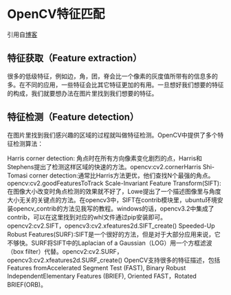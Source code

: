 # OpenCV特征匹配

引用自[博客](http://www.jianshu.com/p/1f6195352b26)

## 特征获取（Feature extraction）

很多的低级特征，例如边，角，团，脊会比一个像素的灰度值所带有的信息多的多。在不同的应用，一些特征会比其它特征更加的有用。一旦想好我们想要的特征的构成，我们就要想办法在图片里找到我们想要的特征。

## 特征检测（Feature detection）

在图片里找到我们感兴趣的区域的过程就叫做特征检测。OpenCV中提供了多个特征检测算法：

Harris corner detection: 角点时在所有方向像素变化剧烈的点，Harris和Stephens提出了检测这样区域的快速的方法。opencv:cv2.cornerHarris
Shi-Tomasi corner detection:通常比Harris方法更优，他们查找N个最强的角点。opencv:cv2.goodFeaturesToTrack
Scale-Invariant Feature Transform(SIFT):在图像大小改变时角点检测的效果就不好了，Lowe提出了一个描述图像里与角度大小无关的关键点的方法。在opencv3中，SIFT在contrib模块里，ubuntu环境安装opencv_contrib的方法见我写的教程。windows的话，opencv3.2中集成了contrib，可以在这里找到对应的whl文件通过pip安装即可。opencv2:cv2.SIFT，opencv3:cv2.xfeatures2d.SIFT_create()
Speeded-Up Robust Features(SURF):SIFT是一个很好的方法，但是对于大部分应用来说，它不够快。SURF将SIFT中的Laplacian of a Gaussian（LOG）用一个方框滤波（box filter）代替。opencv2:cv2.SURF，opencv3:cv2.xfeatures2d.SURF_create()
OpenCV支持很多的特征描述，包括Features fromAccelerated Segment Test (FAST), Binary Robust IndependentElementary Features (BRIEF), Oriented FAST，Rotated BRIEF(ORB)。
